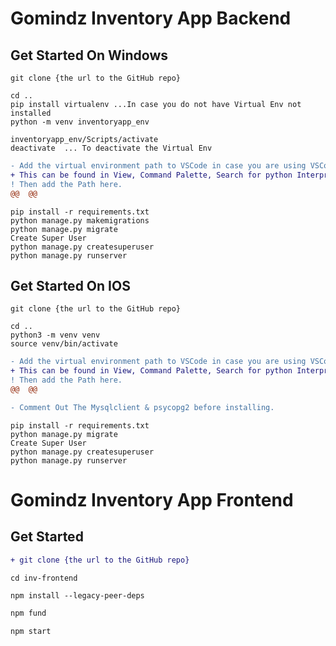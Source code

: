 # Gomindz Inventory App Backend

## Get Started On Windows

```
git clone {the url to the GitHub repo}
```

```
cd ..
pip install virtualenv ...In case you do not have Virtual Env not installed
python -m venv inventoryapp_env
```

```
inventoryapp_env/Scripts/activate
deactivate  ... To deactivate the Virtual Env
```

```diff
- Add the virtual environment path to VSCode in case you are using VSCode
+ This can be found in View, Command Palette, Search for python Interpreter.
! Then add the Path here.
@@  @@
```

```
pip install -r requirements.txt
python manage.py makemigrations
python manage.py migrate
Create Super User
python manage.py createsuperuser
python manage.py runserver
```


## Get Started On IOS

```
git clone {the url to the GitHub repo}
```

```
cd ..
python3 -m venv venv
source venv/bin/activate
```

```diff
- Add the virtual environment path to VSCode in case you are using VSCode
+ This can be found in View, Command Palette, Search for python Interpreter.
! Then add the Path here.
@@  @@
```

```diff
- Comment Out The Mysqlclient & psycopg2 before installing.
```

```
pip install -r requirements.txt
python manage.py migrate
Create Super User
python manage.py createsuperuser
python manage.py runserver
```



# Gomindz Inventory App Frontend

## Get Started

```diff
+ git clone {the url to the GitHub repo}
```

```
cd inv-frontend
```

```diff
npm install --legacy-peer-deps
```

```diff
npm fund
```

```diff
npm start
```
